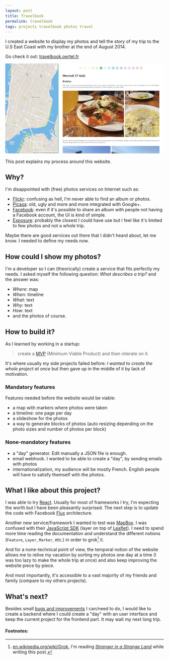 ```yaml
---
layout: post
title: Travelbook
permalink: travelbook
tags: projects travelbook photos travel
---
```


I created a website to display my photos and tell the story of my trip to the U.S East Coast with my brother at the end of August 2014.

Go check it out: [travelbook.oertel.fr](http://travelbook.oertel.fr)

![Screenshot](/media/travelbook/screenshot.png)

This post explains my process around this website.

## Why?

I'm disappointed with (free) photos services on Internet such as:

- [Flickr](https://www.flickr.com): confusing as hell, I'm never able to find an album or photos.
- [Picasa](http://picasa.google.com): old, ugly and more and more integrated with Google+.
- [Facebook](http://facebook): even if it's possible to share an album with people not having a Facebook account, the UI is kind of simple.
- [Exposure](http://exposure.co): probably the closest I could have use but I feel like it's limited to few photos and not a whole trip.

Maybe there are good services out there that I didn't heard about, let me know. I needed to define my needs now.

## How could I show my photos?

I'm a developer so I can (theorically) create a service that fits perfectly my needs. I asked myself the following question: *What describes a trip?* and the answer was:

- *Where*: map
- *When*: timeline
- *What*: text
- *Why*: text
- *How*: text
- and the photos of course.


## How to build it?

As I learned by working in a startup:

> create a [MVP](http://en.wikipedia.org/wiki/Minimum_viable_product) (Minimum Viable Product) and then interate on it.

It's where usually my side projects failed before: *I wanted to create the whole project at once* but then gave up in the middle of it by lack of motivation.

### Mandatory features

Features needed before the website would be viable:

- a map with markers where photos were taken
- a timeline: one page per day
- a slideshow for the photos
- a way to generate blocks of photos (auto resizing depending on the photo sizes and number of photos per block)


### None-mandatory features

- a "day" generator. Edit manually a JSON file is enough.
- email webhook. I wanted to be able to create a "day", by sending emails with photos
- internationalization, my audience will be mostly French. English people will have to satisfy themself with the photos.



## What I like about this project?

I was able to try [React](https://github.com/facebook/react). Usually for most of frameworks I try, I'm expecting the worth but I have been pleasantly surprised. The next step is to update the code with Facebook [Flux](https://github.com/facebook/flux) architecture.

Another new service/framework I wanted to test was [MapBox](https://www.mapbox.com). I was confused with their [JavaScript SDK](https://www.mapbox.com/mapbox.js/api/v2.1.4/) (layer on top of [Leaflet](http://leafletjs.com/)). I need to spend more time reading the documentation and understand the different notions (`Feature`, `Layer`, `Marker`, etc.) in order to grok[^1] it.

And for a none-technical point of view, the temporal notion of the website allows me to relive my vacation by sorting my photos one day at a time (I was too lazy to make the whole trip at once) and also keep improving the website piece by piece.

And most importantly, it's accessible to a vast majority of my friends and family (compare to my others projects).


## What's next?

Besides small [bugs and improvements](https://github.com/boertel/travelbook/issues) I can/need to do, I would like to create a backend where I could create a "day" with an user interface and keep the current project for the frontend part. It may wait my next long trip.


#### Footnotes:

[^1]: [en.wikipedia.org/wiki/Grok](http://en.wikipedia.org/wiki/Grok), I'm reading [*Stranger in a Strange Land*](http://en.wikipedia.org/wiki/Stranger_in_a_Strange_Land) while writing this post.
